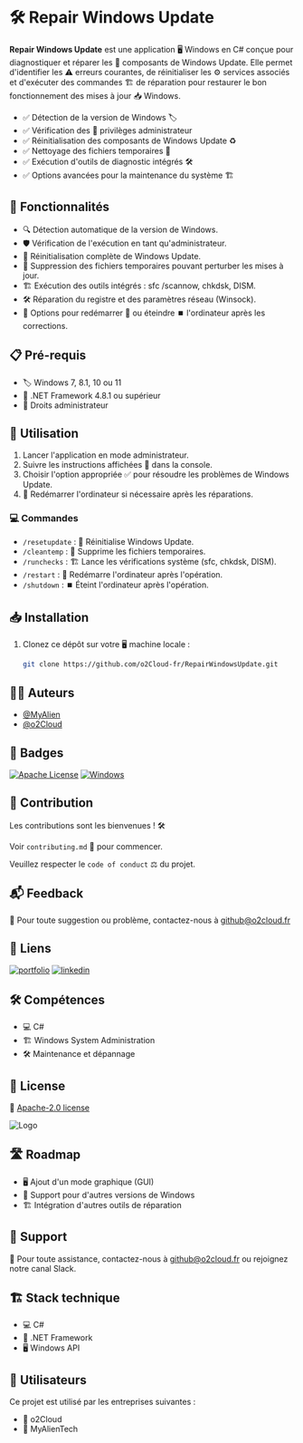# 🛠️ Repair Windows Update

**Repair Windows Update** est une application 🖥️ Windows en C# conçue pour diagnostiquer et réparer les 🔄 composants de Windows Update. Elle permet d'identifier les ⚠️ erreurs courantes, de réinitialiser les ⚙️ services associés et d'exécuter des commandes 🏗️ de réparation pour restaurer le bon fonctionnement des mises à jour 📥 Windows.


- ✅ Détection de la version de Windows 🏷️
- ✅ Vérification des 🔑 privilèges administrateur
- ✅ Réinitialisation des composants de Windows Update ♻️
- ✅ Nettoyage des fichiers temporaires 🧹
- ✅ Exécution d'outils de diagnostic intégrés 🛠️
- ✅ Options avancées pour la maintenance du système 🏗️

## 🚀 Fonctionnalités

- 🔍 Détection automatique de la version de Windows.
- 🛡️ Vérification de l'exécution en tant qu'administrateur.
- 🔄 Réinitialisation complète de Windows Update.
- 🧹 Suppression des fichiers temporaires pouvant perturber les mises à jour.
- 🏗️ Exécution des outils intégrés : sfc /scannow, chkdsk, DISM.
- 🛠️ Réparation du registre et des paramètres réseau (Winsock).
- 🔄 Options pour redémarrer 🔄 ou éteindre ⏹️ l'ordinateur après les corrections.

## 📋 Pré-requis

- 🏷️ Windows 7, 8.1, 10 ou 11
- 🔧 .NET Framework 4.8.1 ou supérieur
- 🔑 Droits administrateur

## 📖 Utilisation

1. Lancer l'application en mode administrateur.
2. Suivre les instructions affichées 📜 dans la console.
3. Choisir l'option appropriée ✅ pour résoudre les problèmes de Windows Update.
4. 🔄 Redémarrer l'ordinateur si nécessaire après les réparations.

### 💻 Commandes

- `/resetupdate` : 🔄 Réinitialise Windows Update.
- `/cleantemp` : 🧹 Supprime les fichiers temporaires.
- `/runchecks` : 🏗️ Lance les vérifications système (sfc, chkdsk, DISM).
- `/restart` : 🔄 Redémarre l'ordinateur après l'opération.
- `/shutdown` : ⏹️ Éteint l'ordinateur après l'opération.

## 📥 Installation

1. Clonez ce dépôt sur votre 🖥️ machine locale :
   ```bash
   git clone https://github.com/o2Cloud-fr/RepairWindowsUpdate.git
   ```

## 👨‍💻 Auteurs

- [@MyAlien](https://www.github.com/MyAlien)
- [@o2Cloud](https://www.github.com/o2Cloud-fr)

## 🏅 Badges

[![Apache License](https://img.shields.io/badge/License-Apache_2.0-blue.svg)](https://opensource.org/licenses/Apache-2.0)
[![Windows](https://img.shields.io/badge/Platform-Windows-0078D6?logo=windows)](https://www.microsoft.com/windows)

## 🤝 Contribution

Les contributions sont les bienvenues ! 🛠️

Voir `contributing.md` 📜 pour commencer.

Veuillez respecter le `code of conduct` ⚖️ du projet.

## 📬 Feedback

📩 Pour toute suggestion ou problème, contactez-nous à github@o2cloud.fr

## 🔗 Liens

[![portfolio](https://img.shields.io/badge/o2Cloud-portfolio-000?style=for-the-badge&logo=ko-fi&logoColor=white)](https://vcard.o2cloud.fr/)
[![linkedin](https://img.shields.io/badge/linkedin-0A66C2?style=for-the-badge&logo=linkedin&logoColor=white)](https://www.linkedin.com/)

## 🛠 Compétences

- 💻 C#
- 🏗️ Windows System Administration
- 🛠️ Maintenance et dépannage

## 📜 License

📄 [Apache-2.0 license](https://github.com/o2Cloud-fr/RepairWindowsUpdate/blob/main/LICENSE)

![Logo](https://o2cloud.fr/logo/o2Cloud.png)

## 🛣️ Roadmap

- 🖥️ Ajout d'un mode graphique (GUI)
- 💾 Support pour d'autres versions de Windows
- 🏗️ Intégration d'autres outils de réparation

## 🤝 Support

📩 Pour toute assistance, contactez-nous à github@o2cloud.fr ou rejoignez notre canal Slack.

## 🏗️ Stack technique

- 💻 C#
- 🔧 .NET Framework
- 🖥️ Windows API

## 👥 Utilisateurs

Ce projet est utilisé par les entreprises suivantes :

- 🏢 o2Cloud
- 🏢 MyAlienTech
